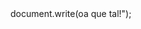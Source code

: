 <!DOCTYPE html>
<html>
     	<title> oa que tal!</title>
</head>
<body>
<script type="text/javascript"></script>
    document.write(oa que tal!");
</body>
</html>
